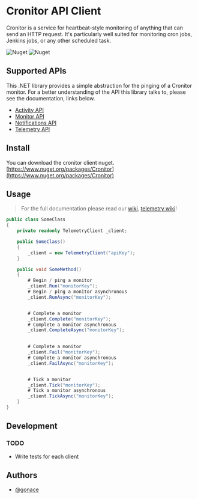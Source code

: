 ﻿# Cronitor API Client
Cronitor is a service for heartbeat-style monitoring of anything that can send an HTTP request. It's particularly well suited for monitoring cron jobs, Jenkins jobs, or any other scheduled task.

![Nuget](https://img.shields.io/nuget/v/Cronitor)
![Nuget](https://img.shields.io/nuget/dt/Cronitor)

## Supported APIs
This .NET library provides a simple abstraction for the pinging of a Cronitor monitor. For a better understanding of the API this library talks to, please see the documentation, links below.
* [Activity API](https://cronitor.io/docs/activity-api)
* [Monitor API](https://cronitor.io/docs/monitor-api)
* [Notifications API](https://cronitor.io/docs/template-api)
* [Telemetry API](https://cronitor.io/docs/telemetry-api)

## Install
You can download the cronitor client nuget.
[https://www.nuget.org/packages/Cronitor](https://www.nuget.org/packages/Cronitor)

## Usage
> For the full documentation please read our [wiki](https://github.com/gonace/cronitor-net/wiki), [telemetry wiki](https://github.com/gonace/cronitor-net/wiki/Telemetry)!

```c#
public class SomeClass
{
    private readonly TelemetryClient _client;

    public SomeClass()
    {
        _client = new TelemetryClient("apiKey");
    }

    public void SomeMethod()
    {
        # Begin / ping a monitor
        _client.Run("monitorKey");
        # Begin / ping a monitor asynchronous
        _client.RunAsync("monitorKey");


        # Complete a monitor
        _client.Complete("monitorKey");
        # Complete a monitor asynchronous
        _client.CompleteAsync("monitorKey");
        

        # Complete a monitor
        _client.Fail("monitorKey");
        # Complete a monitor asynchronous
        _client.FailAsync("monitorKey");


        # Tick a monitor
        _client.Tick("monitorKey");
        # Tick a monitor asynchronous
        _client.TickAsync("monitorKey");
    }
}
```

## Development
### TODO
* Write tests for each client

## Authors
- [@gonace](https://github.com/gonace)

